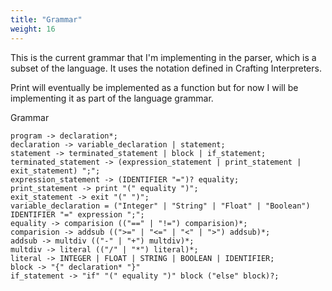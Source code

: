 ```yaml
---
title: "Grammar"
weight: 16
---
```


This is the current grammar that I'm implementing in the parser, which is a subset of the language. It uses the notation defined in Crafting Interpreters.

Print will eventually be implemented as a function but for now I will be implementing it as part of the language grammar.

Grammar
```grammar
program -> declaration*;
declaration -> variable_declaration | statement;
statement -> terminated_statement | block | if_statement;
terminated_statement -> (expression_statement | print_statement | exit_statement) ";";
expression_statement -> (IDENTIFIER "=")? equality;
print_statement -> print "(" equality ")";
exit_statement -> exit "(" ")";
variable_declaration = ("Integer" | "String" | "Float" | "Boolean") IDENTIFIER "=" expression ";"; 
equality -> comparision (("==" | "!=") comparision)*;
comparision -> addsub ((">=" | "<=" | "<" | ">") addsub)*;
addsub -> multdiv (("-" | "+") multdiv)*;
multdiv -> literal (("/" | "*") literal)*;
literal -> INTEGER | FLOAT | STRING | BOOLEAN | IDENTIFIER;
block -> "{" declaration* "}"
if_statement -> "if" "(" equality ")" block ("else" block)?; 
```
